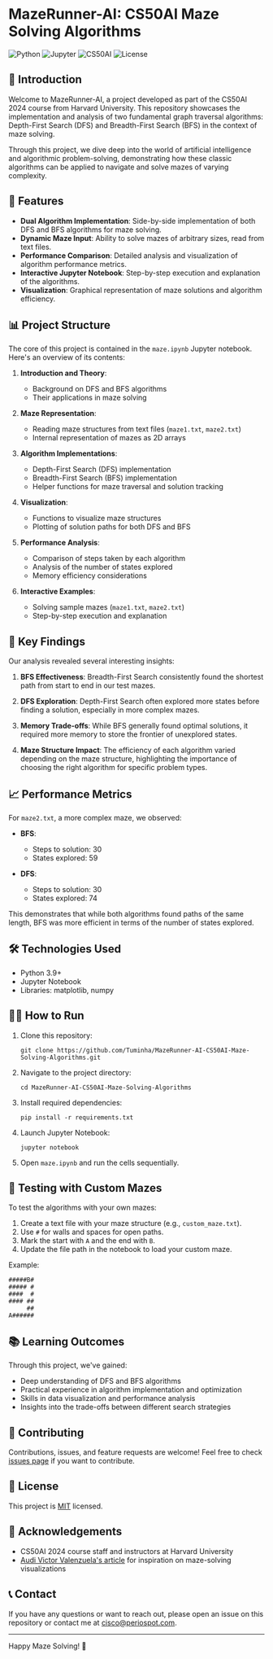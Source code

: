 # MazeRunner-AI: CS50AI Maze Solving Algorithms

![Python](https://img.shields.io/badge/Python-3.9%2B-blue)
![Jupyter](https://img.shields.io/badge/Jupyter-Notebook-orange)
![CS50AI](https://img.shields.io/badge/Course-CS50AI%202024-red)
![License](https://img.shields.io/badge/License-MIT-green)

## 🧠 Introduction

Welcome to MazeRunner-AI, a project developed as part of the CS50AI 2024 course from Harvard University. This repository showcases the implementation and analysis of two fundamental graph traversal algorithms: Depth-First Search (DFS) and Breadth-First Search (BFS) in the context of maze solving.

Through this project, we dive deep into the world of artificial intelligence and algorithmic problem-solving, demonstrating how these classic algorithms can be applied to navigate and solve mazes of varying complexity.

## 🌟 Features

- **Dual Algorithm Implementation**: Side-by-side implementation of both DFS and BFS algorithms for maze solving.
- **Dynamic Maze Input**: Ability to solve mazes of arbitrary sizes, read from text files.
- **Performance Comparison**: Detailed analysis and visualization of algorithm performance metrics.
- **Interactive Jupyter Notebook**: Step-by-step execution and explanation of the algorithms.
- **Visualization**: Graphical representation of maze solutions and algorithm efficiency.

## 📊 Project Structure

The core of this project is contained in the `maze.ipynb` Jupyter notebook. Here's an overview of its contents:

1. **Introduction and Theory**: 
   - Background on DFS and BFS algorithms
   - Their applications in maze solving

2. **Maze Representation**: 
   - Reading maze structures from text files (`maze1.txt`, `maze2.txt`)
   - Internal representation of mazes as 2D arrays

3. **Algorithm Implementations**:
   - Depth-First Search (DFS) implementation
   - Breadth-First Search (BFS) implementation
   - Helper functions for maze traversal and solution tracking

4. **Visualization**:
   - Functions to visualize maze structures
   - Plotting of solution paths for both DFS and BFS

5. **Performance Analysis**:
   - Comparison of steps taken by each algorithm
   - Analysis of the number of states explored
   - Memory efficiency considerations

6. **Interactive Examples**:
   - Solving sample mazes (`maze1.txt`, `maze2.txt`)
   - Step-by-step execution and explanation

## 🚀 Key Findings

Our analysis revealed several interesting insights:

1. **BFS Effectiveness**: Breadth-First Search consistently found the shortest path from start to end in our test mazes.

2. **DFS Exploration**: Depth-First Search often explored more states before finding a solution, especially in more complex mazes.

3. **Memory Trade-offs**: While BFS generally found optimal solutions, it required more memory to store the frontier of unexplored states.

4. **Maze Structure Impact**: The efficiency of each algorithm varied depending on the maze structure, highlighting the importance of choosing the right algorithm for specific problem types.

## 📈 Performance Metrics

For `maze2.txt`, a more complex maze, we observed:

- **BFS**: 
  - Steps to solution: 30
  - States explored: 59

- **DFS**:
  - Steps to solution: 30
  - States explored: 74

This demonstrates that while both algorithms found paths of the same length, BFS was more efficient in terms of the number of states explored.

## 🛠️ Technologies Used

- Python 3.9+
- Jupyter Notebook
- Libraries: matplotlib, numpy

## 🏃‍♂️ How to Run

1. Clone this repository:
   ```
   git clone https://github.com/Tuminha/MazeRunner-AI-CS50AI-Maze-Solving-Algorithms.git
   ```

2. Navigate to the project directory:
   ```
   cd MazeRunner-AI-CS50AI-Maze-Solving-Algorithms
   ```

3. Install required dependencies:
   ```
   pip install -r requirements.txt
   ```

4. Launch Jupyter Notebook:
   ```
   jupyter notebook
   ```

5. Open `maze.ipynb` and run the cells sequentially.

## 🧪 Testing with Custom Mazes

To test the algorithms with your own mazes:

1. Create a text file with your maze structure (e.g., `custom_maze.txt`).
2. Use `#` for walls and spaces for open paths.
3. Mark the start with `A` and the end with `B`.
4. Update the file path in the notebook to load your custom maze.

Example:
```
#####B#
##### #
####  #
#### ##
     ##
A######
```

## 📚 Learning Outcomes

Through this project, we've gained:
- Deep understanding of DFS and BFS algorithms
- Practical experience in algorithm implementation and optimization
- Skills in data visualization and performance analysis
- Insights into the trade-offs between different search strategies

## 🤝 Contributing

Contributions, issues, and feature requests are welcome! Feel free to check [issues page](https://github.com/Tuminha/MazeRunner-AI-CS50AI-Maze-Solving-Algorithms/issues) if you want to contribute.

## 📜 License

This project is [MIT](https://choosealicense.com/licenses/mit/) licensed.

## 🙏 Acknowledgements

- CS50AI 2024 course staff and instructors at Harvard University
- [Audi Victor Valenzuela's article](https://medium.com/swlh/solving-mazes-with-depth-first-search-e315771317ae) for inspiration on maze-solving visualizations

## 📞 Contact

If you have any questions or want to reach out, please open an issue on this repository or contact me at [cisco@periospot.com](mailto:cisco@periospot.com).

---

Happy Maze Solving! 🎉